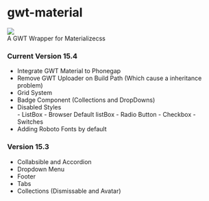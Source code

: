 # gwt-material

<img src="http://gwt-material.appspot.com/bin/ic_gwt_logo.png" />
<br/>
A GWT Wrapper for Materializecss

<h3>Current Version 15.4</h3>
<ul>
<li>Integrate GWT Material to Phonegap</li>
<li>Remove GWT Uploader on Build Path (Which cause a inheritance problem)</li>
<li>Grid System</li>
<li>Badge Component (Collections and DropDowns)</li>
<li>Disabled Styles</li>
 - ListBox
 - Browser Default listBox
 - Radio Button
 - Checkbox
 - Switches
<li>Adding Roboto Fonts by default</li>
</ul>

<h3>Version 15.3 </h3>
<ul>
<li>Collabsible and Accordion</li>
<li>Dropdown Menu</li>
<li>Footer</li>
<li>Tabs</li>
<li>Collections (Dismissable and Avatar)</li>
</ul>
